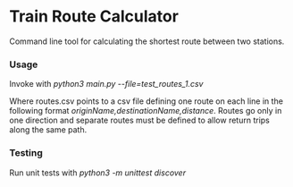 # Train Route Calculator

Command line tool for calculating the shortest route between two stations.

### Usage

Invoke with _python3 main.py --file=test_routes_1.csv_

Where routes.csv points to a csv file defining one route on each line in the following format _originName,destinationName,distance_.
Routes go only in one direction and separate routes must be defined to allow return trips along the same path.

### Testing

Run unit tests with _python3 -m unittest discover_
